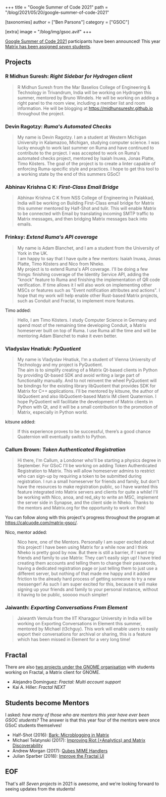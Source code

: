 +++
title = "Google Summer of Code 2021"
path = "/blog/2021/05/20/google-summer-of-code-2021"

[taxonomies]
author = ["Ben Parsons"]
category = ["GSOC"]

[extra]
image = "/blog/img/gsoc.avif"
+++

[Google Summer of Code 2021](https://summerofcode.withgoogle.com) participants have been announced! This year [Matrix has been assigned *seven* students](https://summerofcode.withgoogle.com/organizations/6691635666092032/).

## Projects

### R Midhun Suresh: *Right Sidebar for Hydrogen client*

> R Midhun Suresh from the Mar Baselios College of Engineering & Technology in Trivandrum, India will be working on Hydrogen this summer, mentored by Bruno Windels. He will be working on adding a right panel to the room view, including a member list and room information. He will be blogging at https://midhunsureshr.github.io throughout the project.

### Devin Ragotzy: *Ruma's Automated Checks*

> My name is Devin Ragotzy. I am a student at Western Michigan University in Kalamazoo, Michigan, studying computer science. I was lucky enough to work last summer on Ruma and have continued to contribute to the project. I was accepted to work on Ruma's automated checks project, mentored by Isaiah Inuwa, Jonas Platte, Timo Kösters. The goal of the project is to create a linter capable of enforcing Ruma-specific style and practices. I hope to get this tool to a working state by the end of this summers GSoC!

### Abhinav Krishna C K: *First-Class Email Bridge*

> Abhinav Krishna C K from NSS College of Engineering in Palakkad, India will be working on Building First-Class email bridge for Matrix this summer mentored by Half-Shot and tulir. This will enable Matrix to be connected with Email by translating incoming SMTP traffic to Matrix messages, and then bridging Matrix messages back into emails.

### Frinksy: *Extend Ruma's API coverage*

> My name is Adam Blanchet, and I am a student from the University of York in the UK.  
> I am happy to say that I have quite a few mentors: Isaiah Inuwa, Jonas Platte, Timo Kösters and Nico from Nheko.  
> My project is to extend Ruma's API coverage. I'll be doing a few things: finishing coverage of the Identity Service API, adding the "knock" feature to Ruma and finishing the implementation of QR code verification. If time allows it I will also work on implementing other MSCs or features such as "Event notification attributes and actions". I hope that my work will help enable other Rust-based Matrix projects, such as Conduit and Fractal, to implement more features.

Timo added:

> Hello, I am Timo Kösters. I study Computer Science in Germany and spend most of the remaining time developing Conduit, a Matrix homeserver built on top of Ruma. I use Ruma all the time and will be mentoring Adam Blanchet to make it even better.

### Vladyslav Hnatiuk: *PyQuotient*

> My name is Vladyslav Hnatiuk, I'm a student  of Vienna University of Technology and my project is PyQuotient.  
> The aim is to simplify creating of a Matrix Qt-based clients in Python by providing Qt-based SDK and avoid writing a large part of functionality manually. And to not reinvent the wheel PyQuotient will be bindings for the existing library libQuotient that provides SDK for Matrix for C++ applications. I'll be mentored by kitsune, the author of libQuotient and also libQuotient-based Matrix IM client Quaternion. I hope PyQuotient will facilitate the development of Matrix clients in Python with Qt, and it will be a small contribution to the promotion of Matrix, especially in Python world.

kitsune added:

> If this experience proves to be successful, there’s a good chance Quaternion will eventually switch to Python.

### Callum Brown: *Token Authenticated Registration*

> Hi there, I'm Callum, a Londoner who'll be starting a physics degree in September. For GSoC I'll be working on adding Token Authenticated Registration to Matrix. This will allow homeserver admins to restrict who can sign-up by requiring a token to be submitted during registration. I run a small homeserver for friends and family, but don't have the resources to make registration public, so I have wanted this feature integrated into Matrix servers and clients for quite a while! I'll be working with Nico, anoa, and red_sky to write an MSC, implement the server side in Synapse, and the client side in Nheko. Thanks to the mentors and Matrix.org for the opportunity to work on this!

You can follow along with this project's progress throughout the program at https://calcuode.com/matrix-gsoc/.

Nico, mentor added:

> Nico here, one of the Mentors. Personally I am super excited about this project! I have been using Matrix for a while now and I think Nheko is pretty good by now. But there is still a barrier, if I want my friends and family to use Matrix: They can't easily sign up! I have tried creating them accounts and telling them to change their passwords, having a dedicated registration page or just telling them to just use a different server, but nothing of that made me happy and it added friction to the already hard process of getting someone to try a new messenger! As such I am super excited for this, because it will make signing up your friends and family to your personal instance, without it having to be public, sooooo much simpler!

### Jaiwanth: *Exporting Conversations From Element*

> Jaiwanth Vemula from the IIT Kharagpur University in India will be working on Exporting Conversations in Element this summer, mentored by Michael (t3chguy). This work will enable users to easily export their conversations for archival or sharing, this is a feature which has been missed in Element for a very long time!

## Fractal

There are also [two projects under the GNOME organisation](https://summerofcode.withgoogle.com/organizations/5276176043474944/) with students working on Fractal, a Matrix client for GNOME.

* Alejandro Domínguez: *Fractal: Multi account support*
* Kai A. Hiller: *Fractal NEXT*

## Students become Mentors

I asked: *how many of those who are mentors this year have ever been GSOC students?* The answer is that this year four of the mentors were once GSoC students themselves!

* Half-Shot (2016): [Bark: Microblogging in Matrix](https://summerofcode.withgoogle.com/archive/2016/projects/4516500366950400/)
* Michael Telatynski (2017): [Improving Riot (+Analytics) and Matrix Discoverability](https://summerofcode.withgoogle.com/archive/2017/projects/6077083444838400/)
* Andrew Morgan (2017): [Qubes MIME Handlers](https://summerofcode.withgoogle.com/archive/2017/projects/6673641785786368/)
* Julian Sparber (2018): [Improve the Fractal UI](https://summerofcode.withgoogle.com/archive/2018/projects/5853012987740160/)

## EOF

That's all! *Seven projects* in 2021 is awesome, and we're looking forward to seeing updates from the students!
